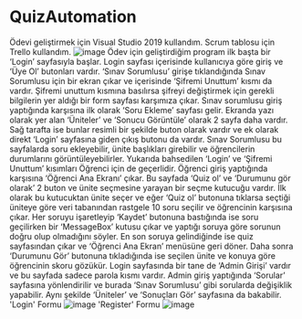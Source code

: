 # QuizAutomation
Ödevi geliştirmek için Visual Studio 2019 kullandım. 
Scrum tablosu için Trello kullandım.
![image](https://user-images.githubusercontent.com/79281832/169117444-5bf0d828-d4cc-4206-8fa7-02aae5f5e320.png)
Ödev için geliştirdiğim program ilk başta bir ‘Login’ sayfasıyla başlar. Login sayfası içerisinde kullanıcıya göre giriş ve ‘Üye Ol’ butonları vardır. ‘Sınav Sorumlusu’ girişe tıklandığında Sınav Sorumlusu için bir ekran çıkar ve içerisinde ‘Şifremi Unuttum’ kısmı da vardır. Şifremi unuttum kısmına basılırsa şifreyi değiştirmek için gerekli bilgilerin yer aldığı bir form sayfası karşımıza çıkar. 
Sınav sorumlusu giriş yaptığında karşısına ilk olarak ‘Soru Ekleme’ sayfası gelir. Ekranda yazı olarak yer alan ‘Üniteler’ ve ‘Sonucu Görüntüle’ olarak 2 sayfa daha vardır. Sağ tarafta ise bunlar resimli bir şekilde buton olarak vardır ve ek olarak direkt ‘Login’ sayfasına giden çıkış butonu da vardır.
Sınav Sorumlusu bu sayfalarda soru ekleyebilir, ünite başlıkları girebilir ve öğrencilerin durumlarını görüntüleyebilirler.
Yukarıda bahsedilen ‘Login’ ve ‘Şifremi Unuttum’ kısımları Öğrenci için de geçerlidir. Öğrenci giriş yaptığında karşısına ‘Öğrenci Ana Ekranı’ çıkar. Bu sayfada ‘Quiz ol’ ve ‘Durumunu gör olarak’ 2 buton ve ünite seçmesine yarayan bir seçme kutucuğu vardır. İlk olarak bu kutucuktan ünite seçer ve eğer ‘Quiz ol’ butonuna tıklarsa seçtiği üniteye göre veri tabanından rastgele 10 soru seçilir ve öğrencinin karşısına çıkar. Her soruyu işaretleyip ‘Kaydet’ butonuna bastığında ise soru geçilirken bir ‘MessageBox’ kutusu çıkar ve yaptığı soruya göre sorunun doğru olup olmadığını söyler. En son soruya gelindiğinde ise quiz sayfasından çıkar ve ‘Öğrenci Ana Ekran’ menüsüne geri döner. 
Daha sonra ‘Durumunu Gör’ butonuna tıkladığında ise  seçilen ünite ve konuya göre öğrencinin skoru gözükür.
Login sayfasında bir tane de ‘Admin Girişi’ vardır ve bu sayfada sadece parola kısmı vardır. Admin giriş yaptığında ‘Sorular’ sayfasına yönlendirilir ve burada ‘Sınav Sorumlusu’ gibi sorularda değişiklik yapabilir. Aynı şekilde ‘Üniteler’ ve ‘Sonuçları Gör’ sayfasına da bakabilir.
'Login' Formu ![image](https://user-images.githubusercontent.com/79281832/169118459-5429bb2f-23e4-4343-9bba-91180aa09f1b.png)
'Register' Formu ![image](https://user-images.githubusercontent.com/79281832/169118544-5af04475-20f4-4056-adb1-33e7e1ccd42f.png)
